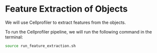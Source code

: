 # Feature Extraction of Objects

We will use Cellprofiler to extract features from the objects.

To run the Cellprofiler pipeline, we will run the following command in the terminal:
```bash
source run_feature_extraction.sh
```
